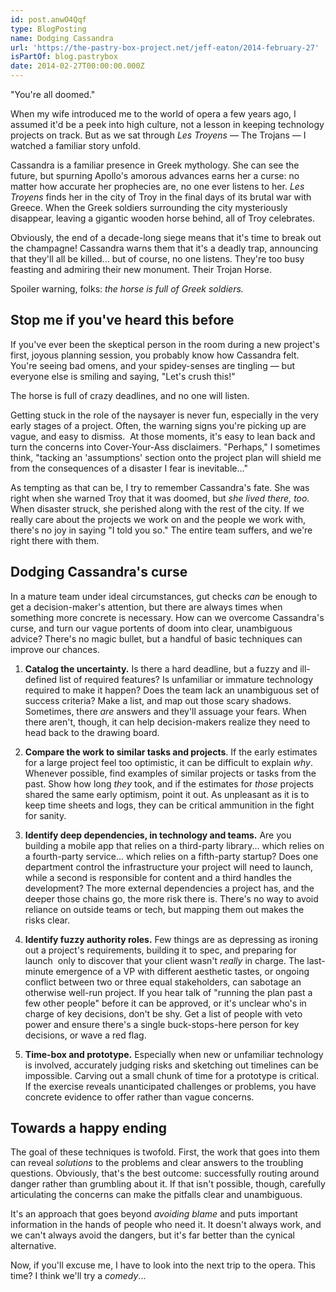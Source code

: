 ```yaml
---
id: post.anwO4Qqf
type: BlogPosting
name: Dodging Cassandra
url: 'https://the-pastry-box-project.net/jeff-eaton/2014-february-27'
isPartOf: blog.pastrybox
date: 2014-02-27T00:00:00.000Z
---
```

"You're all doomed."

When my wife introduced me to the world of opera a few years ago, I assumed it'd be a peek into high culture, not a lesson in keeping technology projects on track. But as we sat through *Les Troyens* — The Trojans — I watched a familiar story unfold.

Cassandra is a familiar presence in Greek mythology. She can see the future, but spurning Apollo's amorous advances earns her a curse: no matter how accurate her prophecies are, no one ever listens to her. *Les Troyens* finds her in the city of Troy in the final days of its brutal war with Greece. When the Greek soldiers surrounding the city mysteriously disappear, leaving a gigantic wooden horse behind, all of Troy celebrates.

Obviously, the end of a decade-long siege means that it's time to break out the champagne! Cassandra warns them that it's a deadly trap, announcing that they'll all be killed... but of course, no one listens. They're too busy feasting and admiring their new monument. Their Trojan Horse.

Spoiler warning, folks: *the horse is full of Greek soldiers.*

## Stop me if you've heard this before

If you've ever been the skeptical person in the room during a new project's first, joyous planning session, you probably know how Cassandra felt. You're seeing bad omens, and your spidey-senses are tingling — but everyone else is smiling and saying, "Let's crush this!"

The horse is full of crazy deadlines, and no one will listen.

Getting stuck in the role of the naysayer is never fun, especially in the very early stages of a project. Often, the warning signs you're picking up are vague, and easy to dismiss.  At those moments, it's easy to lean back and turn the concerns into Cover-Your-Ass disclaimers. "Perhaps," I sometimes think, "tacking an 'assumptions' section onto the project plan will shield me from the consequences of a disaster I fear is inevitable..."

As tempting as that can be, I try to remember Cassandra's fate. She was right when she warned Troy that it was doomed, but *she lived there, too.* When disaster struck, she perished along with the rest of the city. If we really care about the projects we work on and the people we work with, there's no joy in saying "I told you so." The entire team suffers, and we're right there with them.

## Dodging Cassandra's curse

In a mature team under ideal circumstances, gut checks *can* be enough to get a decision-maker's attention, but there are always times when something more concrete is necessary. How can we overcome Cassandra's curse, and turn our vague portents of doom into clear, unambiguous advice? There's no magic bullet, but a handful of basic techniques can improve our chances.

1.  **Catalog the uncertainty.** Is there a hard deadline, but a fuzzy and ill-defined list of required features? Is unfamiliar or immature technology required to make it happen? Does the team lack an unambiguous set of success criteria? Make a list, and map out those scary shadows. Sometimes, there *are* answers and they'll assuage your fears. When there aren't, though, it can help decision-makers realize they need to head back to the drawing board.
    
2.  **Compare the work to similar tasks and projects**. If the early estimates for a large project feel too optimistic, it can be difficult to explain *why*. Whenever possible, find examples of similar projects or tasks from the past. Show how long *they* took, and if the estimates for *those* projects shared the same early optimism, point it out. As unpleasant as it is to keep time sheets and logs, they can be critical ammunition in the fight for sanity.
    
3.  **Identify deep dependencies, in technology and teams.** Are you building a mobile app that relies on a third-party library... which relies on a fourth-party service... which relies on a fifth-party startup? Does one department control the infrastructure your project will need to launch, while a second is responsible for content and a third handles the development? The more external dependencies a project has, and the deeper those chains go, the more risk there is. There's no way to avoid reliance on outside teams or tech, but mapping them out makes the risks clear.
    
4.  **Identify fuzzy authority roles.** Few things are as depressing as ironing out a project's requirements, building it to spec, and preparing for launch  only to discover that your client wasn't *really* in charge. The last-minute emergence of a VP with different aesthetic tastes, or ongoing conflict between two or three equal stakeholders, can sabotage an otherwise well-run project. If you hear talk of "running the plan past a few other people" before it can be approved, or it's unclear who's in charge of key decisions, don't be shy. Get a list of people with veto power and ensure there's a single buck-stops-here person for key decisions, or wave a red flag. 
    
5.  **Time-box and prototype.** Especially when new or unfamiliar technology is involved, accurately judging risks and sketching out timelines can be impossible. Carving out a small chunk of time for a prototype is critical. If the exercise reveals unanticipated challenges or problems, you have concrete evidence to offer rather than vague concerns.
    

## Towards a happy ending

The goal of these techniques is twofold. First, the work that goes into them can reveal *solutions* to the problems and clear answers to the troubling questions. Obviously, that's the best outcome: successfully routing around danger rather than grumbling about it. If that isn't possible, though, carefully articulating the concerns can make the pitfalls clear and unambiguous.

It's an approach that goes beyond *avoiding blame* and puts important information in the hands of people who need it. It doesn't always work, and we can't always avoid the dangers, but it's far better than the cynical alternative. 

Now, if you'll excuse me, I have to look into the next trip to the opera. This time? I think we'll try a *comedy*...
